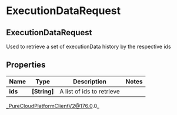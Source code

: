 # ExecutionDataRequest

## ExecutionDataRequest
Used to retrieve a set of executionData history by the respective ids

## Properties

|Name | Type | Description | Notes|
|------------ | ------------- | ------------- | -------------|
| **ids** | **[String]** | A list of ids to retrieve | |



_PureCloudPlatformClientV2@176.0.0_
